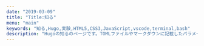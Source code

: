 ```yaml
---
date: "2019-03-09"
title: "Title:知る"
menu: "main"
keywords: "知る,Hugo,実験,HTML5,CSS3,JavaScript,vscode,terminal,bash"
description: "Hugoの知るのページです。TOMLファイルやマークダウンに記載したパラメータを参照するためのタグを記入しています。"
---
```

